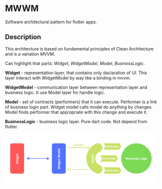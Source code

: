# MWWM

Software architectural pattern for flutter apps.

## Description

This architecture is based on fundamental principles of Clean Architecture and is a variation *MVVM*.

Can highlight that parts: *Widget*, *WidgetModel*, *Model*, *BusinessLogic*.

**Widget** - representation layer, that contains only daclaration of UI. This layer interact with WidgetModel by way like a binding in mvvm.

**WidgetModel** - communication layer between representation layer and business logic. It use Model layer for handle logic.

**Model** - set of contracts (performers) that it can execute. Performer is a link of business logic part. Widget model calls model do anything by changes. Model finds performer that appropriate with this change and execute it.

**BusinessLogic** - business logic layer. Pure dart code. Not depend from flutter.

![](images/mwwm.png) 
